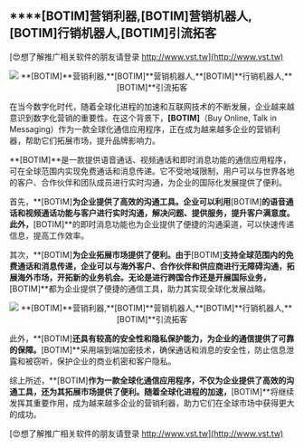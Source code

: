 ## ****[BOTIM]**营销利器,**[BOTIM]**营销机器人,**[BOTIM]**行销机器人,**[BOTIM]**引流拓客**

[😍想了解推广相关软件的朋友请登录 http://www.vst.tw](http://www.vst.tw)

 <center><img src="https://vst.tw/MP4/tuiguang/png/1.png" alt="**[BOTIM]**营销利器,**[BOTIM]**营销机器人,**[BOTIM]**行销机器人,**[BOTIM]**引流拓客"></center>

在当今数字化时代，随着全球化进程的加速和互联网技术的不断发展，企业越来越意识到数字化营销的重要性。在这个背景下，**[BOTIM]**（Buy Online, Talk in Messaging）作为一款全球化通信应用程序，正在成为越来越多企业的营销利器，帮助它们拓展市场，提升品牌影响力。

**[BOTIM]**是一款提供语音通话、视频通话和即时消息功能的通信应用程序，可在全球范围内实现免费通话和消息传递。它不受地域限制，用户可以与世界各地的客户、合作伙伴和团队成员进行实时沟通，为企业的国际化发展提供了便利。

首先，**[BOTIM]**为企业提供了高效的沟通工具。企业可以利用**[BOTIM]**的语音通话和视频通话功能与客户进行实时沟通，解决问题、提供服务，提升客户满意度。此外，**[BOTIM]**的即时消息功能也为企业提供了便捷的沟通渠道，可以快速传递信息，提高工作效率。

其次，**[BOTIM]**为企业拓展市场提供了便利。由于**[BOTIM]**支持全球范围内的免费通话和消息传递，企业可以与海外客户、合作伙伴和供应商进行无障碍沟通，拓展海外市场，开拓新的业务机会。无论是进行跨国合作还是开展国际业务，**[BOTIM]**都为企业提供了便捷的通信工具，助力其实现全球化发展战略。

 <center><img src="https://vst.tw/MP4/tuiguang/png/4.png" alt="**[BOTIM]**营销利器,**[BOTIM]**营销机器人,**[BOTIM]**行销机器人,**[BOTIM]**引流拓客"></center>

此外，**[BOTIM]**还具有较高的安全性和隐私保护能力，为企业的通信提供了可靠的保障。**[BOTIM]**采用端到端加密技术，确保通话和消息的安全性，防止信息泄露和被窃听，保护企业的商业机密和客户隐私。

综上所述，**[BOTIM]**作为一款全球化通信应用程序，不仅为企业提供了高效的沟通工具，还为其拓展市场提供了便利。随着全球化进程的加速，**[BOTIM]**将继续发挥其重要作用，成为越来越多企业的营销利器，助力它们在全球市场中获得更大的成功。

[😍想了解推广相关软件的朋友请登录 http://www.vst.tw](http://www.vst.tw)




